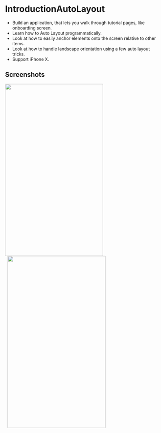 # IntroductionAutoLayout

- Build an application, that lets you walk through tutorial pages, like onboarding screen.
- Learn how to Auto Layout programmatically.
- Look at how to easily anchor elements onto the screen relative to other items.
- Look at how to handle landscape orientation using a few auto layout tricks.
- Support iPhone X.


## Screenshots

<img src="https://github.com/vanyaland/ios-demo/blob/master/IntroductionAutoLayout/IntroductionAutoLayout/Resources/Assets/Screenshots/1.png"
width="320" height="560">
<img src="https://github.com/vanyaland/ios-demo/blob/master/IntroductionAutoLayout/IntroductionAutoLayout/Resources/Assets/Screenshots/2.png"
width="320" height="560" hspace="8">
